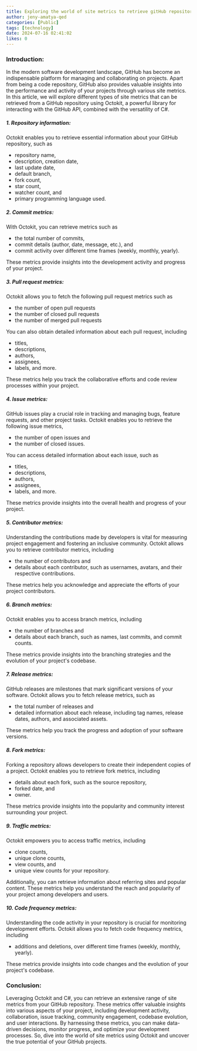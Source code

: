 ```yaml
---
title: Exploring the world of site metrics to retrieve gitHub repository data with octokit and C#
author: jeny-amatya-qed
categories: [Public]
tags: [technology]
date: 2024-07-16 02:41:02 
likes: 0
---
```


### Introduction:
In the modern software development landscape, GitHub has become an indispensable platform for managing and collaborating on projects. Apart from being a code repository, GitHub also provides valuable insights into the performance and activity of your projects through various site metrics. In this article, we will explore different types of site metrics that can be retrieved from a GitHub repository using Octokit, a powerful library for interacting with the GitHub API, combined with the versatility of C#.

##### 1. Repository information:
Octokit enables you to retrieve essential information about your GitHub repository, such as
   * repository name, 
   * description, creation date, 
   * last update date, 
   * default branch, 
   * fork count, 
   * star count, 
   * watcher count, and 
   * primary programming language used.

##### 2. Commit metrics:
With Octokit, you can retrieve metrics such as 
   *  the total number of commits, 
   * commit details (author, date, message, etc.), and 
   * commit activity over different time frames (weekly, monthly, yearly).
   
 These metrics provide insights into the development activity and progress of your project.

##### 3. Pull request metrics:
Octokit allows you to fetch the following pull request metrics such as 
* the number of open pull requests
* the number of closed pull requests
* the number of merged pull requests

You can also obtain detailed information about each pull request, including 
* titles, 
* descriptions, 
* authors, 
* assignees,
* labels, and more. 

These metrics help you track the collaborative efforts and code review processes within your project.

##### 4. Issue metrics:
GitHub issues play a crucial role in tracking and managing bugs, feature requests, and other project tasks. Octokit enables you to retrieve the following issue metrics,
* the number of open issues and 
* the number of closed issues. 

You can access detailed information about each issue, such as 
* titles, 
* descriptions, 
* authors, 
* assignees, 
* labels, and more. 

These metrics provide insights into the overall health and progress of your project.

##### 5. Contributor metrics:
Understanding the contributions made by developers is vital for measuring project engagement and fostering an inclusive community. Octokit allows you to retrieve contributor metrics, including 
*  the number of contributors and 
* details about each contributor, such as usernames, avatars, and their respective contributions. 

These metrics help you acknowledge and appreciate the efforts of your project contributors.

##### 6. Branch metrics:
Octokit enables you to access branch metrics, including 
* the number of branches and 
* details about each branch, such as names, last  commits, and commit counts. 

These metrics provide insights into the branching strategies and the evolution of your project's codebase.

##### 7. Release metrics: 
GitHub releases are milestones that mark significant versions of your software. Octokit allows you to fetch release metrics, such as 
* the total number of releases and 
* detailed information about each release, including tag names, release dates, authors, and associated assets. 

These metrics help you track the progress and adoption of your software versions.

##### 8. Fork metrics:
Forking a repository allows developers to create their independent copies of a project. Octokit enables you to retrieve fork metrics, including 
* details about each fork, such as the source repository, 
* forked date, and 
* owner. 

These metrics provide insights into the popularity and community interest surrounding your project.

##### 9. Traffic metrics:
Octokit empowers you to access traffic metrics, including 
* clone counts, 
* unique clone counts, 
* view counts, and 
* unique view counts for your repository. 

Additionally, you can retrieve information about referring sites and popular content. These metrics help you understand the reach and popularity of your project among developers and users.

##### 10. Code frequency metrics:
Understanding the code activity in your repository is crucial for monitoring development efforts. Octokit allows you to fetch code frequency metrics, including 
* additions and deletions, over different time frames (weekly, monthly, yearly). 

 These metrics provide insights into code changes and the evolution of your project's codebase.

### Conclusion:
Leveraging Octokit and C#, you can retrieve an extensive range of site metrics from your GitHub repository. These metrics offer valuable insights into various aspects of your project, including development activity, collaboration, issue tracking, community engagement, codebase evolution, and user interactions. By harnessing these metrics, you can make data-driven decisions, monitor progress, and optimize your development processes. So, dive into the world of site metrics using Octokit and uncover the true potential of your GitHub projects.